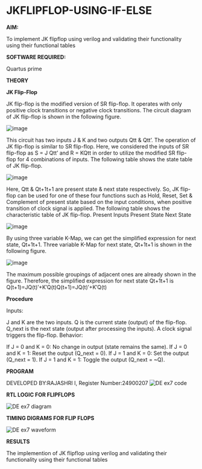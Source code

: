 # JKFLIPFLOP-USING-IF-ELSE

**AIM:** 

To implement  JK flipflop using verilog and validating their functionality using their functional tables

**SOFTWARE REQUIRED:**

Quartus prime

**THEORY**

**JK Flip-Flop**

JK flip-flop is the modified version of SR flip-flop. It operates with only positive clock transitions or negative clock transitions. The circuit diagram of JK flip-flop is shown in the following figure.

![image](https://github.com/naavaneetha/JKFLIPFLOP-USING-IF-ELSE/assets/154305477/a649c30b-232b-4558-b188-fd6c09845180)


This circuit has two inputs J & K and two outputs Qtt & Qtt’. The operation of JK flip-flop is similar to SR flip-flop. Here, we considered the inputs of SR flip-flop as S = J Qtt’ and R = KQtt in order to utilize the modified SR flip-flop for 4 combinations of inputs. The following table shows the state table of JK flip-flop.

![image](https://github.com/naavaneetha/JKFLIPFLOP-USING-IF-ELSE/assets/154305477/c4360742-e8a8-4937-b089-c46c0433f9a3)

 
Here, Qtt & Qt+1t+1 are present state & next state respectively. So, JK flip-flop can be used for one of these four functions such as Hold, Reset, Set & Complement of present state based on the input conditions, when positive transition of clock signal is applied. The following table shows the characteristic table of JK flip-flop. Present Inputs Present State Next State
 
![image](https://github.com/naavaneetha/JKFLIPFLOP-USING-IF-ELSE/assets/154305477/6c275261-a6d5-4c37-a3a7-1e88ca11c4cd)

By using three variable K-Map, we can get the simplified expression for next state, Qt+1t+1. Three variable K-Map for next state, Qt+1t+1 is shown in the following figure.
 
![image](https://github.com/naavaneetha/JKFLIPFLOP-USING-IF-ELSE/assets/154305477/5174f41b-0ce0-4329-a372-6d1943ea6673)

The maximum possible groupings of adjacent ones are already shown in the figure. Therefore, the simplified expression for next state Qt+1t+1 is Q(t+1)=JQ(t)′+K′Q(t)Q(t+1)=JQ(t)′+K′Q(t)

**Procedure**

Inputs:

J and K are the two inputs.
Q is the current state (output) of the flip-flop.
Q_next is the next state (output after processing the inputs).
A clock signal triggers the flip-flop.
Behavior:

If J = 0 and K = 0: No change in output (state remains the same).
If J = 0 and K = 1: Reset the output (Q_next = 0).
If J = 1 and K = 0: Set the output (Q_next = 1).
If J = 1 and K = 1: Toggle the output (Q_next = ~Q).

**PROGRAM**

DEVELOPED BY:RAJASHRI I, Register Number:24900207
![DE ex7 code](https://github.com/user-attachments/assets/a7614281-6b4e-4d04-9b2e-46eb3f5bb704)


**RTL LOGIC FOR FLIPFLOPS**

![DE ex7 diagram](https://github.com/user-attachments/assets/641c8c4e-d99e-4be1-bcc4-bd22d009097e)


**TIMING DIGRAMS FOR FLIP FLOPS**

![DE ex7 waveform](https://github.com/user-attachments/assets/3b66aa31-d8a0-4cce-8790-c10c87eef740)


**RESULTS**

The implemention of   JK flipflop using verilog and validating their functionality using their functional tables
